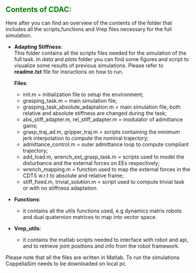 ### <font color="green"> <span style="font-size:larger;"> Contents of CDAC: </font> </span>

Here after you can find an overview of the contents of the folder that includes all the scripts,functions and Vrep files necessary for the full simulation.   

- **Adapting Stiffness**:  
  This folder contains all the scripts files needed for the simulation of the full task. In *data* and *plots* folder you can find some figures and script to visualize some results of previous simulations.
  Please refer to **readme.txt** file for insructions on how to run.  

  **Files**: 
    - init.m = initialization file to setup the environment;
    - grasping_task.m = main simulation file;
    - grasping_task_absolute_adaptation.m = main simulation file, both relative and absolute stiffness are changed during the task;
    - abs_stiff_adapter.m, rel_stiff_adapter.m = modulator of admittance gains;
    - grasp_traj_ad.m, gripper_traj.m = scripts containing the minimum jerk interpolation to compute the nominal trajectory;
    - admittance_control.m = outer admittance loop to compute compliant trajectory;
    - add_load.m, wrench_ext_grasp_task.m = scripts used to model the disturbance and the external forces on EEs respectively;
    - wrench_mapping.m = function used to map the external forces in the CDTS w.r.t to absolute and relative frame;
    - stiff_fixed.m, trivial_solution.m = script used to compute trivial task or with no stiffness adaptation. 
- **Functions**:
    - it contains all the utils functions used, e.g dynamics matrix robots and dual quaternion matrices to map into vector space. 
- **Vrep_utils**:
    - it contains the matlab scripts needed to interface with robot and api, and to retrieve joint positions and info from the robot framework.
  
Please note that all the files are written in Matlab. To run the simulations CoppeliaSim needs to be downloaded on local pc.
